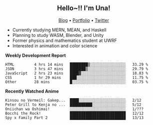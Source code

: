 <h2 align="center">
  Hello~!! I'm Una!
</h2>

<p align="center">
  <a href="https://anarchy.website/">Blog</a> &bull;
  <a href="https://una-ada.github.io/">Portfolio</a> &bull;
  <a href="https://twitter.com/xn__z7x">Twitter</a>
</p>

- Currently studying MERN, MEAN, and Haskell
- Planning to study WASM, Blender, and Unity
- Former physics and mathematics student at UWRF
- Interested in animation and color science

**Weekly Development Report**

<!--START_SECTION:waka-->

```text
HTML         4 hrs 14 mins   ████████▒░░░░░░░░░░░░░░░░   33.29 %
JSON         3 hrs 47 mins   ███████▒░░░░░░░░░░░░░░░░░   29.79 %
JavaScript   2 hrs 23 mins   ████▓░░░░░░░░░░░░░░░░░░░░   18.83 %
CSS          1 hr 29 mins    ███░░░░░░░░░░░░░░░░░░░░░░   11.75 %
Other        28 mins         █░░░░░░░░░░░░░░░░░░░░░░░░   03.75 %
```

<!--END_SECTION:waka-->

**Recently Watched Anime**

<!-- RECENT-ANIME:START -->

    Kinsou no Vermeil: Gakep...  ████░░░░░░░░░░░░░░░░░░░░░   2/12
    Peter Grill to Kenja no ...  ██████████░░░░░░░░░░░░░░░   5/12
    Oniichan wa Oshimai!         ░░░░░░░░░░░░░░░░░░░░░░░░░   1/???
    Bocchi the Rock!             █████████████████████████   12/12
    Spy x Family Part 2          █████████████████████████   13/13
<!-- RECENT-ANIME:END -->
